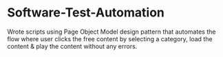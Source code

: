 # Software-Test-Automation
Wrote  scripts using Page Object Model design pattern that automates the flow where user clicks the free content by selecting a category, load the
content & play the content without any errors.
